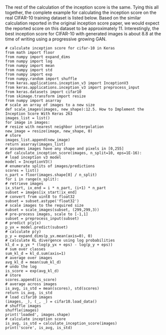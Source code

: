 
The rest of the calculation of the inception score is the same. Tying this all together, the
complete example for calculating the inception score on the real CIFAR-10 training dataset is
listed below. Based on the similar calculation reported in the original inception score paper, we
would expect the reported score on this dataset to be approximately 11. Interestingly, the best
inception score for CIFAR-10 with generated images is about 8.8 at the time of writing using a
progressive growing GAN.

```
# calculate inception score for cifar-10 in Keras
from math import floor
from numpy import expand_dims
from numpy import log
from numpy import mean
from numpy import std
from numpy import exp
from numpy.random import shuffle
from keras.applications.inception_v3 import InceptionV3
from keras.applications.inception_v3 import preprocess_input
from keras.datasets import cifar10
from skimage.transform import resize
from numpy import asarray
# scale an array of images to a new size
def scale_images(images, new_shape):12.5. How to Implement the Inception Score With Keras 263
images_list = list()
for image in images:
# resize with nearest neighbor interpolation
new_image = resize(image, new_shape, 0)
# store
images_list.append(new_image)
return asarray(images_list)
# assumes images have any shape and pixels in [0,255]
def calculate_inception_score(images, n_split=10, eps=1E-16):
# load inception v3 model
model = InceptionV3()
# enumerate splits of images/predictions
scores = list()
n_part = floor(images.shape[0] / n_split)
for i in range(n_split):
# retrieve images
ix_start, ix_end = i * n_part, (i+1) * n_part
subset = images[ix_start:ix_end]
# convert from uint8 to float32
subset = subset.astype('float32')
# scale images to the required size
subset = scale_images(subset, (299,299,3))
# pre-process images, scale to [-1,1]
subset = preprocess_input(subset)
# predict p(y|x)
p_yx = model.predict(subset)
# calculate p(y)
p_y = expand_dims(p_yx.mean(axis=0), 0)
# calculate KL divergence using log probabilities
kl_d = p_yx * (log(p_yx + eps) - log(p_y + eps))
# sum over classes
sum_kl_d = kl_d.sum(axis=1)
# average over images
avg_kl_d = mean(sum_kl_d)
# undo the log
is_score = exp(avg_kl_d)
# store
scores.append(is_score)
# average across images
is_avg, is_std = mean(scores), std(scores)
return is_avg, is_std
# load cifar10 images
(images, _), (_, _) = cifar10.load_data()
# shuffle images
shuffle(images)
print('loaded', images.shape)
# calculate inception score
is_avg, is_std = calculate_inception_score(images)
print('score', is_avg, is_std)
```

